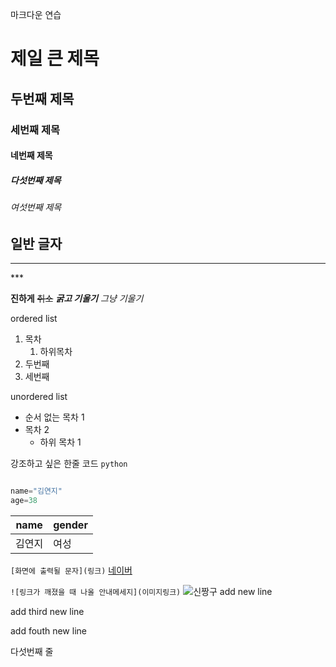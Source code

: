 마크다운 연습

# 제일 큰 제목
## 두번째 제목
### 세번째 제목
#### 네번째 제목
##### 다섯번째 제목
###### 여섯번째 제목
일반 글자
--- 
<hr>
***

**진하게** 
~~취소~~
***굵고 기울기***
*그냥 기울기*

ordered list

1. 목차
    1. 하위목차
2. 두번째
3. 세번째


unordered list
- 순서 없는 목차 1
- 목차 2
    - 하위 목차 1

강조하고 싶은 한줄 코드 `python`

```python

name="김연지"
age=38
```
|  name  | gender|
|--------|-------|
|김연지   | 여성  |


```[화면에 출력될 문자](링크)```
[네이버](https://naver.com)

```![링크가 깨졌을 때 나올 안내메세지](이미지링크)```
![신짱구](https://i.imgur.com/hRRyzjT.png)
add new line

add third new line

add fouth new line

다섯번째 줄
